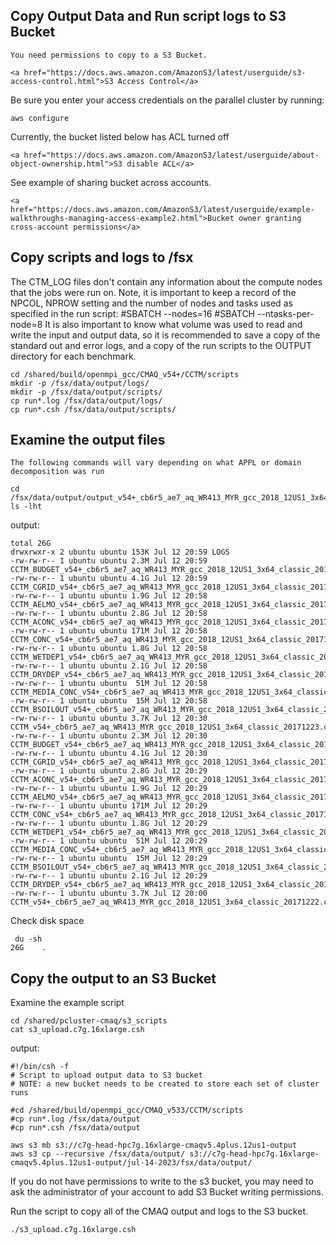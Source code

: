 ## Copy Output Data and Run script logs to S3 Bucket

```{note}
You need permissions to copy to a S3 Bucket.
```

```{seealso}
<a href="https://docs.aws.amazon.com/AmazonS3/latest/userguide/s3-access-control.html">S3 Access Control</a>
```

Be sure you enter your access credentials on the parallel cluster by running:

`aws configure`

Currently, the bucket listed below has ACL turned off

```{seealso}
<a href="https://docs.aws.amazon.com/AmazonS3/latest/userguide/about-object-ownership.html">S3 disable ACL</a>
```

See example of sharing bucket across accounts.

```{seealso}
<a href="https://docs.aws.amazon.com/AmazonS3/latest/userguide/example-walkthroughs-managing-access-example2.html">Bucket owner granting cross-account permissions</a>
```

## Copy scripts and logs to /fsx

The CTM_LOG files don't contain any information about the compute nodes that the jobs were run on.
Note, it is important to keep a record of the NPCOL, NPROW setting and the number of nodes and tasks used as specified in the run script: #SBATCH --nodes=16 #SBATCH --ntasks-per-node=8
It is also important to know what volume was used to read and write the input and output data, so it is recommended to save a copy of the standard out and error logs, and a copy of the run scripts to the OUTPUT directory for each benchmark.

```
cd /shared/build/openmpi_gcc/CMAQ_v54+/CCTM/scripts
mkdir -p /fsx/data/output/logs/
mkdir -p /fsx/data/output/scripts/
cp run*.log /fsx/data/output/logs/
cp run*.csh /fsx/data/output/scripts/
```
## Examine the output files

```{note}
The following commands will vary depending on what APPL or domain decomposition was run
```

```
cd /fsx/data/output/output_v54+_cb6r5_ae7_aq_WR413_MYR_gcc_2018_12US1_3x64_classic
ls -lht
```

output:

```
total 26G
drwxrwxr-x 2 ubuntu ubuntu 153K Jul 12 20:59 LOGS
-rw-rw-r-- 1 ubuntu ubuntu 2.3M Jul 12 20:59 CCTM_BUDGET_v54+_cb6r5_ae7_aq_WR413_MYR_gcc_2018_12US1_3x64_classic_20171223.txt
-rw-rw-r-- 1 ubuntu ubuntu 4.1G Jul 12 20:59 CCTM_CGRID_v54+_cb6r5_ae7_aq_WR413_MYR_gcc_2018_12US1_3x64_classic_20171223.nc
-rw-rw-r-- 1 ubuntu ubuntu 1.9G Jul 12 20:58 CCTM_AELMO_v54+_cb6r5_ae7_aq_WR413_MYR_gcc_2018_12US1_3x64_classic_20171223.nc
-rw-rw-r-- 1 ubuntu ubuntu 2.8G Jul 12 20:58 CCTM_ACONC_v54+_cb6r5_ae7_aq_WR413_MYR_gcc_2018_12US1_3x64_classic_20171223.nc
-rw-rw-r-- 1 ubuntu ubuntu 171M Jul 12 20:58 CCTM_CONC_v54+_cb6r5_ae7_aq_WR413_MYR_gcc_2018_12US1_3x64_classic_20171223.nc
-rw-rw-r-- 1 ubuntu ubuntu 1.8G Jul 12 20:58 CCTM_WETDEP1_v54+_cb6r5_ae7_aq_WR413_MYR_gcc_2018_12US1_3x64_classic_20171223.nc
-rw-rw-r-- 1 ubuntu ubuntu 2.1G Jul 12 20:58 CCTM_DRYDEP_v54+_cb6r5_ae7_aq_WR413_MYR_gcc_2018_12US1_3x64_classic_20171223.nc
-rw-rw-r-- 1 ubuntu ubuntu  51M Jul 12 20:58 CCTM_MEDIA_CONC_v54+_cb6r5_ae7_aq_WR413_MYR_gcc_2018_12US1_3x64_classic_20171223.nc
-rw-rw-r-- 1 ubuntu ubuntu  15M Jul 12 20:58 CCTM_BSOILOUT_v54+_cb6r5_ae7_aq_WR413_MYR_gcc_2018_12US1_3x64_classic_20171223.nc
-rw-rw-r-- 1 ubuntu ubuntu 3.7K Jul 12 20:30 CCTM_v54+_cb6r5_ae7_aq_WR413_MYR_gcc_2018_12US1_3x64_classic_20171223.cfg
-rw-rw-r-- 1 ubuntu ubuntu 2.3M Jul 12 20:30 CCTM_BUDGET_v54+_cb6r5_ae7_aq_WR413_MYR_gcc_2018_12US1_3x64_classic_20171222.txt
-rw-rw-r-- 1 ubuntu ubuntu 4.1G Jul 12 20:30 CCTM_CGRID_v54+_cb6r5_ae7_aq_WR413_MYR_gcc_2018_12US1_3x64_classic_20171222.nc
-rw-rw-r-- 1 ubuntu ubuntu 2.8G Jul 12 20:29 CCTM_ACONC_v54+_cb6r5_ae7_aq_WR413_MYR_gcc_2018_12US1_3x64_classic_20171222.nc
-rw-rw-r-- 1 ubuntu ubuntu 1.9G Jul 12 20:29 CCTM_AELMO_v54+_cb6r5_ae7_aq_WR413_MYR_gcc_2018_12US1_3x64_classic_20171222.nc
-rw-rw-r-- 1 ubuntu ubuntu 171M Jul 12 20:29 CCTM_CONC_v54+_cb6r5_ae7_aq_WR413_MYR_gcc_2018_12US1_3x64_classic_20171222.nc
-rw-rw-r-- 1 ubuntu ubuntu 1.8G Jul 12 20:29 CCTM_WETDEP1_v54+_cb6r5_ae7_aq_WR413_MYR_gcc_2018_12US1_3x64_classic_20171222.nc
-rw-rw-r-- 1 ubuntu ubuntu  51M Jul 12 20:29 CCTM_MEDIA_CONC_v54+_cb6r5_ae7_aq_WR413_MYR_gcc_2018_12US1_3x64_classic_20171222.nc
-rw-rw-r-- 1 ubuntu ubuntu  15M Jul 12 20:29 CCTM_BSOILOUT_v54+_cb6r5_ae7_aq_WR413_MYR_gcc_2018_12US1_3x64_classic_20171222.nc
-rw-rw-r-- 1 ubuntu ubuntu 2.1G Jul 12 20:29 CCTM_DRYDEP_v54+_cb6r5_ae7_aq_WR413_MYR_gcc_2018_12US1_3x64_classic_20171222.nc
-rw-rw-r-- 1 ubuntu ubuntu 3.7K Jul 12 20:00 CCTM_v54+_cb6r5_ae7_aq_WR413_MYR_gcc_2018_12US1_3x64_classic_20171222.cfg
```

Check disk space

```
 du -sh
26G    .
```

## Copy the output to an S3 Bucket

Examine the example script

```
cd /shared/pcluster-cmaq/s3_scripts
cat s3_upload.c7g.16xlarge.csh 

```

output:

```
#!/bin/csh -f
# Script to upload output data to S3 bucket
# NOTE: a new bucket needs to be created to store each set of cluster runs

#cd /shared/build/openmpi_gcc/CMAQ_v533/CCTM/scripts
#cp run*.log /fsx/data/output
#cp run*.csh /fsx/data/output

aws s3 mb s3://c7g-head-hpc7g.16xlarge-cmaqv5.4plus.12us1-output
aws s3 cp --recursive /fsx/data/output/ s3://c7g-head-hpc7g.16xlarge-cmaqv5.4plus.12us1-output/jul-14-2023/fsx/data/output/
```

If you do not have permissions to write to the s3 bucket, you may need to ask the administrator of your account to add S3 Bucket writing permissions.

Run the script to copy all of the CMAQ output and logs to the S3 bucket.

```
./s3_upload.c7g.16xlarge.csh
```
